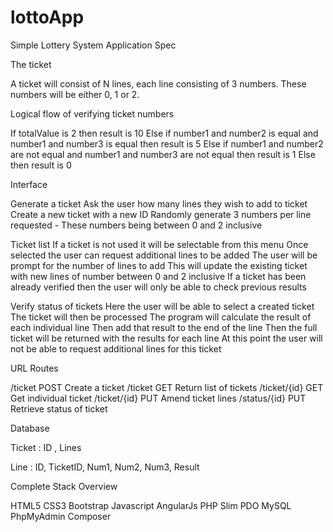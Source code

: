 # lottoApp
Simple Lottery System Application Spec

The ticket

A ticket will consist of N lines, each line consisting of 3 numbers.
These numbers will be either 0, 1 or 2.


Logical flow of verifying ticket numbers

If totalValue is 2 
then result is 10
Else if number1 and number2 is equal and number1 and number3 is equal 
then result is 5
Else if number1 and number2 are not equal and number1 and number3 are not equal 
then result is 1
Else 
then result is 0


Interface

Generate a ticket
Ask the user how many lines they wish to add to ticket
Create a new ticket with a new ID
Randomly generate 3 numbers per line requested - These numbers being between 0 and 2 inclusive

Ticket list
If a ticket is not used it will be selectable from this menu
Once selected the user can request additional lines to be added
The user will be prompt for the number of lines to add
This will update the existing ticket with new lines of number between 0 and 2 inclusive
If a ticket has been already verified then the user will only be able to check previous results

Verify status of tickets
Here the user will be able to select a created ticket
The ticket will then be processed
The program will calculate the result of each individual line
Then add that result to the end of the line
Then the full ticket will be returned with the results for each line
At this point the user will not be able to request additional lines for this ticket




URL Routes

/ticket POST Create a ticket
/ticket GET Return list of tickets
/ticket/{id} GET Get individual ticket
/ticket/{id} PUT Amend ticket lines
/status/{id} PUT Retrieve status of ticket


Database

Ticket : 
ID , Lines

Line :
ID, TicketID, Num1, Num2, Num3, Result


Complete Stack Overview

HTML5
CSS3
Bootstrap
Javascript
AngularJs
PHP
Slim
PDO
MySQL
PhpMyAdmin
Composer
